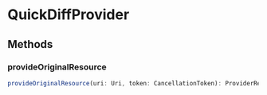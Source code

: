 # QuickDiffProvider

## Methods

### provideOriginalResource

```typescript
provideOriginalResource(uri: Uri, token: CancellationToken): ProviderResult<Uri>
```

[ProviderResult]: ProviderResultT.md
[Uri]: Uri.md
[CancellationToken]: CancellationToken.md
